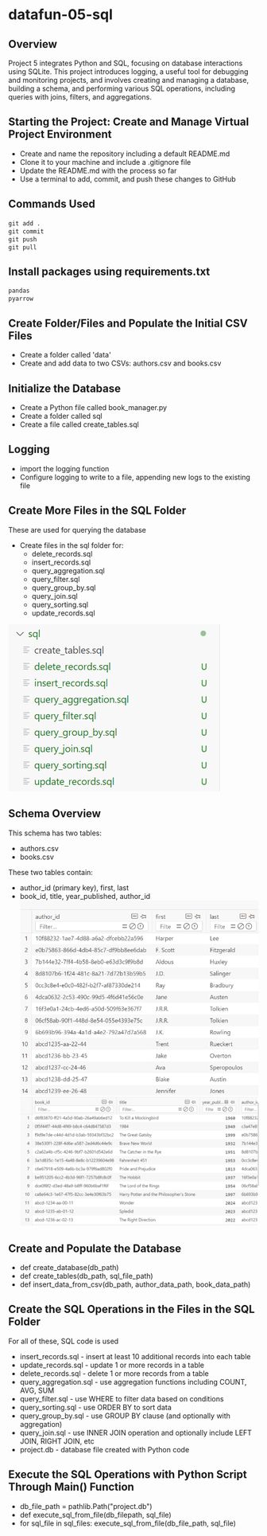 # datafun-05-sql

## Overview

Project 5 integrates Python and SQL, focusing on database interactions using SQLite. This project introduces logging, a useful tool for debugging and monitoring projects, and involves creating and managing a database, building a schema, and performing various SQL operations, including queries with joins, filters, and aggregations.


## Starting the Project: Create and Manage Virtual Project Environment

* Create and name the repository including a default README.md
* Clone it to your machine and include a .gitignore file
* Update the README.md with the process so far
* Use a terminal to add, commit, and push these changes to GitHub


## Commands Used
```
git add .
git commit
git push
git pull
```

## Install packages using requirements.txt
```
pandas
pyarrow
```

## Create Folder/Files and Populate the Initial CSV Files

* Create a folder called 'data'
* Create and add data to two CSVs: authors.csv and books.csv

## Initialize the Database

* Create a Python file called book_manager.py
* Create a folder called sql
* Create a file called create_tables.sql

## Logging 

* import the logging function 
* Configure logging to write to a file, appending new logs to the existing file

## Create More Files in the SQL Folder 

These are used for querying the database

* Create files in the sql folder for:
    * delete_records.sql
    * insert_records.sql
    * query_aggregation.sql
    * query_filter.sql
    * query_group_by.sql
    * query_join.sql
    * query_sorting.sql
    * update_records.sql
    
![alt text](image.png)

## Schema Overview

This schema has two tables:
* authors.csv
* books.csv

These two tables contain:
* author_id (primary key), first, last
* book_id, title, year_published, author_id
![alt text](image-1.png)
![alt text](image-2.png)

## Create and Populate the Database
* def create_database(db_path)
* def create_tables(db_path, sql_file_path)
* def insert_data_from_csv(db_path, author_data_path, book_data_path)

## Create the SQL Operations in the Files in the SQL Folder
For all of these, SQL code is used
* insert_records.sql - insert at least 10 additional records into each table
* update_records.sql - update 1 or more records in a table
* delete_records.sql - delete 1 or more records from a table
* query_aggregation.sql - use aggregation functions including COUNT, AVG, SUM
* query_filter.sql - use WHERE to filter data based on conditions
* query_sorting.sql - use ORDER BY to sort data
* query_group_by.sql - use GROUP BY clause (and optionally with aggregation)
* query_join.sql - use INNER JOIN operation and optionally include LEFT JOIN, RIGHT JOIN, etc
* project.db - database file created with Python code

## Execute the SQL Operations with Python Script Through Main() Function
* db_file_path = pathlib.Path("project.db")
* def execute_sql_from_file(db_filepath, sql_file)
* for sql_file in sql_files:
      execute_sql_from_file(db_file_path, sql_file)